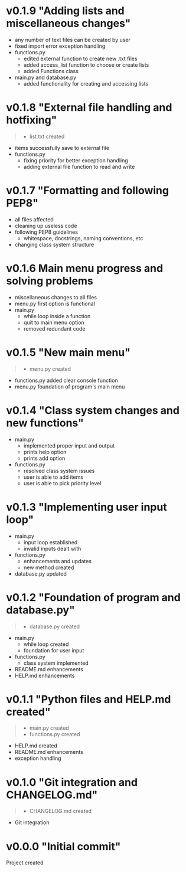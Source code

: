 # v0.1.9 **"Adding lists and miscellaneous changes"**
- any number of text files can be created by user
- fixed import error exception handling
- functions.py 
    - edited external function to create new .txt files
    - added access_list function to choose or create lists
    - added Functions class
- main.py and database.py
    - added functionality for creating and accessing lists

# v0.1.8 **"External file handling and hotfixing"**
> - list.txt created
- items successfully save to external file
- functions.py 
    - fixing priority for better exception handling
    - adding external file function to read and write
# v0.1.7 **"Formatting and following PEP8"**
- all files affected
- cleaning up useless code
- following PEP8 guidelines
    - whitespace, docstrings, naming conventions, etc
- changing class system structure
# v0.1.6 **Main menu progress and solving problems**
- miscellaneous changes to all files
- menu.py first option is functional
- main.py
    - while loop inside a function
    - quit to main menu option
    - removed redundant code
# v0.1.5 **"New main menu"**
> - menu.py created
- functions.py added clear console function
- menu.py foundation of program's main menu
# v0.1.4 **"Class system changes and new functions"**
- main.py
    - implemented proper input and output
    - prints help option
    - prints add option
- functions.py
    - resolved class system issues
    - user is able to add items
    - user is able to pick priority level
# v0.1.3 **"Implementing user input loop"**
- main.py
    - input loop established
    - invalid inputs dealt with
- functions.py
    - enhancements and updates
    - new method created
- database.py updated
# v0.1.2 **"Foundation of program and database.py"**
> - database.py created
- main.py 
    - while loop created
    - foundation for user input
- functions.py
    - class system implemented
- README.md enhancements
- HELP.md enhancements
# v0.1.1 **"Python files and HELP.md created"**
> - main.py created
> - functions.py created
- HELP.md created
- README.md enhancements
- exception handling
# v0.1.0 **"Git integration and CHANGELOG.md"**
> - CHANGELOG.md created
- Git integration
# v0.0.0 **"Initial commit"**
Project created